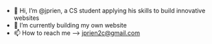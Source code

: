 - 👋 Hi, I’m @jprien, a CS student applying his skills to build innovative websites 
- 🌱 I’m currently building my own website 
- 📫 How to reach me --> jprien2c@gmail.com

<!---
jprien/jprien is a ✨ special ✨ repository because its `README.md` (this file) appears on your GitHub profile.
You can click the Preview link to take a look at your changes.
--->

